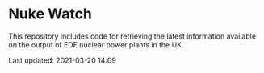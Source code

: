 # Nuke Watch

This repository includes code for retrieving the latest information available on the output of EDF nuclear power plants in the UK.

Last updated: 2021-03-20 14:09